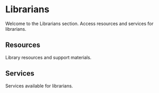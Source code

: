 # Librarians

Welcome to the Librarians section. Access resources and services for librarians.

## Resources
Library resources and support materials.

## Services
Services available for librarians.
